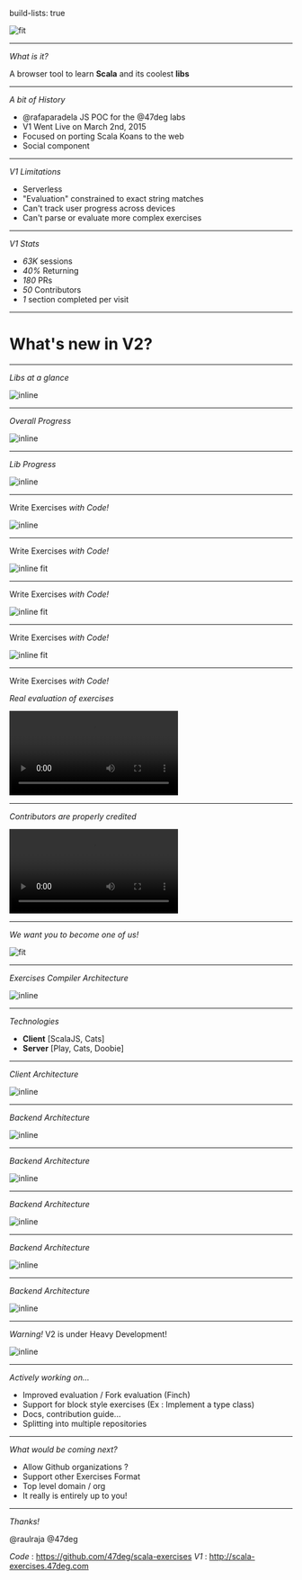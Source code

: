 build-lists: true

![fit](assets/logo_light_v1.png)

---

*What is it?*

A browser tool to learn __Scala__ and its coolest __libs__

---

*A bit of History*

- @rafaparadela JS POC for the @47deg labs
- V1 Went Live on March 2nd, 2015
- Focused on porting Scala Koans to the web
- Social component

---

*V1 Limitations*

- Serverless
- "Evaluation" constrained to exact string matches
- Can't track user progress across devices
- Can't parse or evaluate more complex exercises

---

*V1 Stats*

- *63K* sessions
- *40%* Returning
- *180* PRs
- *50* Contributors
- *1* section completed per visit

---

# What's new in **V2**?

---

*Libs at a glance*

![inline](assets/home_blur.png)

---

*Overall Progress*

![inline](assets/overall_progress.png)

---

*Lib Progress*

![inline](assets/section_progress.png)

---

Write Exercises *with Code!*

![inline](assets/section_convention_01.png)

---

Write Exercises *with Code!*

![inline fit](assets/section_convention_02.png)

---

Write Exercises *with Code!*

![inline fit](assets/section_convention_03.png)

---

Write Exercises *with Code!*

![inline fit](assets/section_convention_04.png)

---

Write Exercises *with Code!*

*Real evaluation of exercises*

![inline](assets/cats.mov)

---

*Contributors are properly credited*

![inline](assets/contributors.mov)

---

*We want you to become one of us!*

![fit](assets/wewantyou.jpg)

---

*Exercises Compiler Architecture*

![inline](assets/graph_01.png)

---

*Technologies*

- **Client** [ScalaJS, Cats]
- **Server** [Play, Cats, Doobie]

---

*Client Architecture*

![inline](assets/client.png)

---

*Backend Architecture*

![inline](assets/coproduct01.png)

---

*Backend Architecture*

![inline](assets/coproduct02.png)

---

*Backend Architecture*

![inline](assets/coproduct03.png)

---

*Backend Architecture*

![inline](assets/coproduct04.png)

---

*Backend Architecture*

![inline](assets/coproduct05.png)

---

*Warning!* V2 is under Heavy Development!

![inline](assets/heavy_dev.png)

---

*Actively working on...*

- Improved evaluation / Fork evaluation (Finch)
- Support for block style exercises (Ex : Implement a type class)
- Docs, contribution guide...
- Splitting into multiple repositories

--- 

*What would be coming next?*

- Allow Github organizations ?
- Support other Exercises Format 
- Top level domain / org
- It really is entirely up to you!

---

*Thanks!*

@raulraja 
@47deg

*Code* : https://github.com/47deg/scala-exercises
*V1* : http://scala-exercises.47deg.com
